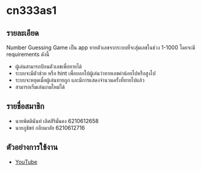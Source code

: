 # cn333as1

## รายละเอียด
Number Guessing Game เป็น app ทายตัวเลขจากระบบที่จะสุ่มเลขในช่วง 1-1000 โดยจะมี requirements ดังนี้
- ผู้เล่นสามารถป้อนตัวเลขเพื่อทายได้
- ระบบจะมีตัวช่วย หรือ hint เพื่อบอกใบ้ผู้เล่นว่าทายเลขค่าน้อยไปหรือสูงไป
- ระบบจะหยุดเมื่อผู้เล่นทายถูก และมีการแสดงจำนวนครั้งที่ทายไปแล้ว
- สามารถเริ่มเล่นเกมใหม่ได้

## รายชื่อสมาชิก
- นายพิตตินันท์ เลิศสิริมั่นคง 6210612658
- นายภูชิชย์ กลีบมาลัย 6210612716

## ตัวอย่างการใช้งาน
- [YouTube](https://www.youtube.com/watch?v=-QOy91nXDRI)
